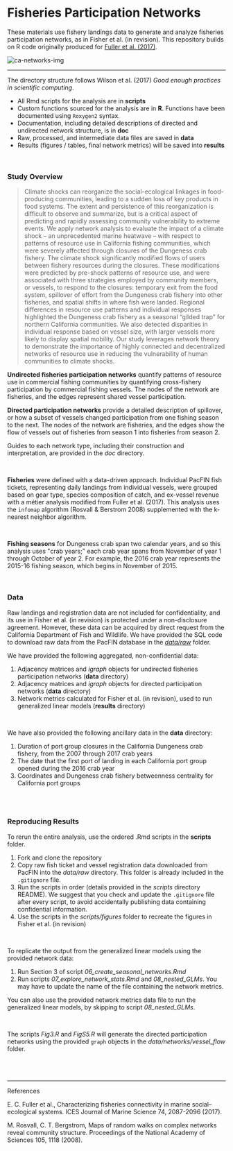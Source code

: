 # Fisheries Participation Networks

These materials use fishery landings data to generate and analyze fisheries participation networks, as in Fisher et al. (in revision). This repository builds on R code originally produced for [Fuller et al. (2017)](https://doi.org/10.1093/icesjms/fsx128).

![ca-networks-img](https://github.com/mfisher5/ParticipationNetworks/blob/master/results/figures/fig1/example_network.png?raw=true)

---

The directory structure follows Wilson et al. (2017) *Good enough practices in scientific computing*. 

- All Rmd scripts for the analysis are in **scripts**
- Custom functions sourced for the analysis are in **R**. Functions have been documented using `Roxygen2` syntax. 
- Documentation, including detailed descriptions of directed and undirected network structure, is in **doc**
- Raw, processed, and intermediate data files are saved in **data**
- Results (figures / tables, final network metrics) will be saved into  **results**

<br>

### Study Overview

> Climate shocks can reorganize the social-ecological linkages in food-producing communities, leading to a sudden loss of key products in food systems. The extent and persistence of this reorganization is difficult to observe and summarize, but is a critical aspect of predicting and rapidly assessing community vulnerability to extreme events. We apply network analysis to evaluate the impact of a climate shock – an unprecedented marine heatwave – with respect to patterns of resource use in California fishing communities, which were severely affected through closures of the Dungeness crab fishery. The climate shock significantly modified flows of users between fishery resources during the closures. These modifications were predicted by pre-shock patterns of resource use, and were associated with three strategies employed by community members, or vessels, to respond to the closures: temporary exit from the food system, spillover of effort from the Dungeness crab fishery into other fisheries, and spatial shifts in where fish were landed. Regional differences in resource use patterns and individual responses highlighted the Dungeness crab fishery as a seasonal “gilded trap” for northern California communities. We also detected disparities in individual response based on vessel size, with larger vessels more likely to display spatial mobility. Our study leverages network theory to demonstrate the importance of highly connected and decentralized networks of resource use in reducing the vulnerability of human communities to climate shocks. 


**Undirected fisheries participation networks** quantify patterns of resource use in commercial fishing communities by quantifying cross-fishery participation by commercial fishing vessels. The nodes of the network are fisheries, and the edges represent shared vessel participation. 


**Directed participation networks** provide a detailed description of spillover, or how a subset of vessels changed participation from one fishing season to the next. The nodes of the network are fisheries, and the edges show the flow of vessels out of fisheries from season 1 into fisheries from season 2.

Guides to each network type, including their construction and interpretation, are provided in the *doc* directory.

<br>

**Fisheries** were defined with a data-driven approach. Individual PacFIN fish tickets, representing daily landings from individual vessels, were grouped based on gear type, species composition of catch, and ex-vessel revenue with a métier analysis modified from Fuller et al. (2017).  This analysis uses the `infomap` algorithm (Rosvall & Berstrom 2008) supplemented with the k-nearest neighbor algorithm.

<br>

**Fishing seasons** for Dungeness crab span two calendar years, and so this analysis uses "crab years;" each crab year spans from November of year 1 through October of year 2. For example, the 2016 crab year represents the 2015-16 fishing season, which begins in November of 2015. 

<br>

### Data

Raw landings and registration data are not included for confidentiality, and its use in Fisher et al. (in revision) is protected under a non-disclosure agreement. However, these data can be acquired by direct request from the California Department of Fish and Wildlife. We have provided the SQL code to download raw data from the PacFIN database in the [*data/raw*](https://github.com/mfisher5/ParticipationNetworks/tree/master/data/raw) folder.

We have provided the following aggregated, non-confidential data:
1. Adjacency matrices and *igraph* objects for undirected fisheries participation networks (**data** directory)
2. Adjacency matrices and *igraph* objects for directed participation networks (**data** directory)
3. Network metrics calculated for Fisher et al. (in revision), used to run generalized linear models (**results** directory)

<br>

We have also provided the following ancillary data in the **data** directory:

1. Duration of port group closures in the California Dungeness crab fishery, from the 2007 through 2017 crab years
2. The date that the first port of landing in each California port group opened during the 2016 crab year
3. Coordinates and Dungeness crab fishery betweenness centrality for California port groups

<br>
<br>

### Reproducing Results

To rerun the entire analysis, use the ordered .Rmd scripts in the **scripts** folder.

1. Fork and clone the repository
2. Copy raw fish ticket and vessel registration data downloaded from PacFIN into the *data/raw* directory. This folder is already included in the `.gitignore` file. 
3. Run the scripts in order (details provided in the *scripts* directory README). We suggest that you check and update the `.gitignore` file after every script, to avoid accidentally publishing data containing confidential information.
4. Use the scripts in the *scripts/figures* folder to recreate the figures in Fisher et al. (in revision) 

<br>

To replicate the output from the generalized linear models using the provided network data:
1. Run Section 3 of script *06_create_seasonal_networks.Rmd*
2. Run scripts *07_explore_network_stats.Rmd* and *08_nested_GLMs*. You may have to update the name of the file containing the network metrics.

You can also use the provided network metrics data file to run the generalized linear models, by skipping to script *08_nested_GLMs*.

<br>

The scripts *Fig3.R* and *FigS5.R* will generate the directed participation networks using the provided `graph` objects in the *data/networks/vessel_flow* folder.
<br>
<br>
<br>
<br>

---

References

E. C. Fuller et al., Characterizing fisheries connectivity in marine social–ecological systems. ICES Journal of Marine Science 74, 2087-2096 (2017).

M. Rosvall, C. T. Bergstrom, Maps of random walks on complex networks reveal community structure. Proceedings of the National Academy of Sciences 105, 1118 (2008).

